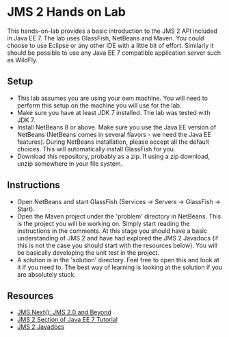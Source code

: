 JMS 2 Hands on Lab
==================
This hands-on-lab provides a basic introduction to the JMS 2 API included in Java EE 7. The lab uses GlassFish, NetBeans and 
Maven. You could choose to use Eclipse or any other IDE with a little bit of effort. Similarly it should be possible to use
any Java EE 7 compatible application server such as WildFly.

Setup
-----
* This lab assumes you are using your own machine. You will need to perform this setup on the machine you will use for the lab.
* Make sure you have at least JDK 7 installed. The lab was tested with JDK 7.
* Install NetBeans 8 or above. Make sure you use the Java EE version of NetBeans (NetBeans comes in several flavors - we need 
  the Java EE features). During NetBeans installation, please accept all the default choices. This will automatically install 
  GlassFish for you.
* Download this repository, probably as a zip. If using a zip download, unzip somewhere in your file system.
  
Instructions
------------
* Open NetBeans and start GlassFish (Services -> Servers -> GlassFish -> Start).
* Open the Maven project under the 'problem' directory in NetBeans. This is the project you will be working on. 
  Simply start reading the instructions in the comments. At this stage you should have a basic understanding of JMS 2
  and have had explored the JMS 2 Javadocs (if this is not the case you should start with the resources below). You will be 
  basically developing the unit test in the project.
* A solution is in the 'solution' directory. Feel free to open this and look at it if you need to. The best way of learning
  is looking at the solution if you are absolutely stuck.
  
Resources
---------
* [JMS.Next(): JMS 2.0 and Beyond](http://www.slideshare.net/reza_rahman/whats-new-in-java-message-service-2)
* [JMS 2 Section of Java EE 7 Tutorial](http://docs.oracle.com/javaee/7/tutorial/doc/partmessaging.htm)
* [JMS 2 Javadocs](http://docs.oracle.com/javaee/7/api/index.html?javax/jms/package-summary.html)